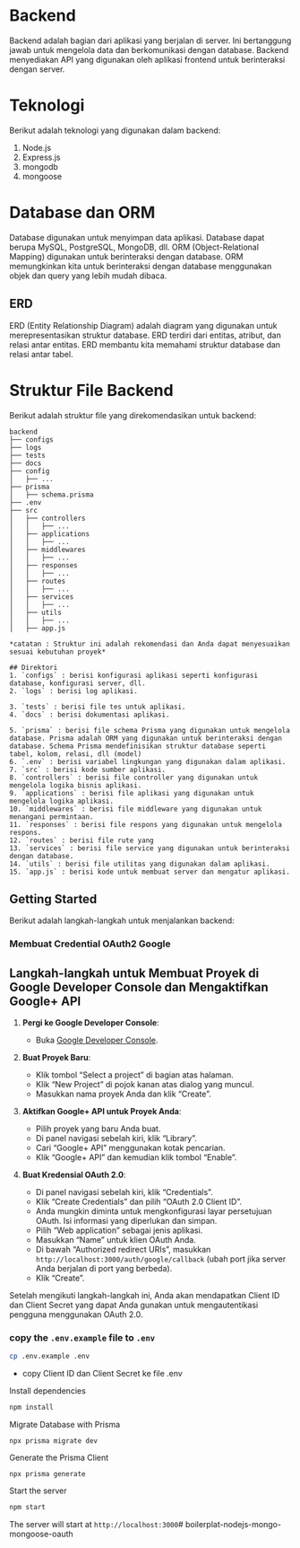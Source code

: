 # Backend

Backend adalah bagian dari aplikasi yang berjalan di server. Ini bertanggung jawab untuk mengelola data dan berkomunikasi dengan database. Backend menyediakan API yang digunakan oleh aplikasi frontend untuk berinteraksi dengan server.

# Teknologi

Berikut adalah teknologi yang digunakan dalam backend:

1. Node.js
2. Express.js
3. mongodb 
4. mongoose

# Database dan ORM

Database digunakan untuk menyimpan data aplikasi. Database dapat berupa MySQL, PostgreSQL, MongoDB, dll. ORM (Object-Relational Mapping) digunakan untuk berinteraksi dengan database. ORM memungkinkan kita untuk berinteraksi dengan database menggunakan objek dan query yang lebih mudah dibaca.

## ERD 

ERD (Entity Relationship Diagram) adalah diagram yang digunakan untuk merepresentasikan struktur database. ERD terdiri dari entitas, atribut, dan relasi antar entitas. ERD membantu kita memahami struktur database dan relasi antar tabel.

# Struktur File Backend

Berikut adalah struktur file yang direkomendasikan untuk backend:

```
backend
├── configs
├── logs
├── tests
├── docs
├── config
│   ├── ...
├── prisma
│   ├── schema.prisma
├── .env
├── src
│   ├── controllers
│   │   ├── ...
│   ├── applications
│   │   ├── ...
│   ├── middlewares
│   │   ├── ...
│   ├── responses
│   │   ├── ...
│   ├── routes
│   │   ├── ...
│   ├── services
│   │   ├── ...
│   ├── utils
│   │   ├── ...
│   ├── app.js

*catatan : Struktur ini adalah rekomendasi dan Anda dapat menyesuaikan sesuai kebutuhan proyek*

## Direktori
1. `configs` : berisi konfigurasi aplikasi seperti konfigurasi database, konfigurasi server, dll.
2. `logs` : berisi log aplikasi.

3. `tests` : berisi file tes untuk aplikasi.
4. `docs` : berisi dokumentasi aplikasi.

5. `prisma` : berisi file schema Prisma yang digunakan untuk mengelola database. Prisma adalah ORM yang digunakan untuk berinteraksi dengan database. Schema Prisma mendefinisikan struktur database seperti tabel, kolom, relasi, dll (model)
6. `.env` : berisi variabel lingkungan yang digunakan dalam aplikasi.
7. `src` : berisi kode sumber aplikasi.
8. `controllers` : berisi file controller yang digunakan untuk mengelola logika bisnis aplikasi.
9. `applications` : berisi file aplikasi yang digunakan untuk mengelola logika aplikasi.
10. `middlewares` : berisi file middleware yang digunakan untuk menangani permintaan.
11. `responses` : berisi file respons yang digunakan untuk mengelola respons.
12. `routes` : berisi file rute yang
13. `services` : berisi file service yang digunakan untuk berinteraksi dengan database.
14. `utils` : berisi file utilitas yang digunakan dalam aplikasi.
15. `app.js` : berisi kode untuk membuat server dan mengatur aplikasi.
```

## Getting Started

Berikut adalah langkah-langkah untuk menjalankan backend:

<!-- buka halaman  -->

### Membuat Credential OAuth2 Google

## Langkah-langkah untuk Membuat Proyek di Google Developer Console dan Mengaktifkan Google+ API

1. **Pergi ke Google Developer Console**:

   - Buka [Google Developer Console](https://console.developers.google.com/).

2. **Buat Proyek Baru**:

   - Klik tombol “Select a project” di bagian atas halaman.
   - Klik “New Project” di pojok kanan atas dialog yang muncul.
   - Masukkan nama proyek Anda dan klik “Create”.

3. **Aktifkan Google+ API untuk Proyek Anda**:

   - Pilih proyek yang baru Anda buat.
   - Di panel navigasi sebelah kiri, klik “Library”.
   - Cari “Google+ API” menggunakan kotak pencarian.
   - Klik “Google+ API” dan kemudian klik tombol “Enable”.

4. **Buat Kredensial OAuth 2.0**:
   - Di panel navigasi sebelah kiri, klik “Credentials”.
   - Klik “Create Credentials” dan pilih “OAuth 2.0 Client ID”.
   - Anda mungkin diminta untuk mengkonfigurasi layar persetujuan OAuth. Isi informasi yang diperlukan dan simpan.
   - Pilih “Web application” sebagai jenis aplikasi.
   - Masukkan “Name” untuk klien OAuth Anda.
   - Di bawah “Authorized redirect URIs”, masukkan `http://localhost:3000/auth/google/callback` (ubah port jika server Anda berjalan di port yang berbeda).
   - Klik “Create”.

Setelah mengikuti langkah-langkah ini, Anda akan mendapatkan Client ID dan Client Secret yang dapat Anda gunakan untuk mengautentikasi pengguna menggunakan OAuth 2.0.



### copy the `.env.example` file to `.env`


```bash
cp .env.example .env
```
* copy Client ID dan Client Secret ke file .env

Install dependencies

```bash
npm install
```


Migrate Database with Prisma

```
npx prisma migrate dev
```

Generate the Prisma Client

```
npx prisma generate
```


Start the server

```bash
npm start
```

The server will start at `http://localhost:3000`# boilerplat-nodejs-mongo-mongoose-oauth
